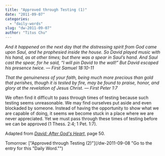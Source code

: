 ```yaml
---
title: "Approved through Testing (1)"
date: "2011-09-07"
categories: 
  - "daily-words"
slug: "dw-2011-09-07"
author: "Titus Chu"
---
```


_And it happened on the next day that the distressing spirit from God came upon Saul, and he prophesied inside the house. So David played music with his hand, as at other times; but there was a spear in Saul’s hand. And Saul cast the spear, for he said, “I will pin David to the wall!” But David escaped his presence twice. — First Samuel 18:10-11_

_That the genuineness of your faith, being much more precious than gold that perishes, though it is tested by fire, may be found to praise, honor, and glory at the revelation of Jesus Christ. — First Peter 1:7_

We often find it difficult to pass through times of testing because such testing seems unreasonable. We may find ourselves put aside and even blockaded by someone. Instead of having the opportunity to show what we are capable of doing, it seems we become stuck in a place where we are never appreciated. Yet we must pass through these times of testing before we can be approved (1 Thess. 2:4; 1 Pet. 1:7).

Adapted from _[David: After God's Heart,](/book-david "Go to the listing for this book.")_ page 50.

Tomorrow: ["Approved through Testing (2)"](/dw-2011-09-08 "Go to the entry for this "Daily Word."")
